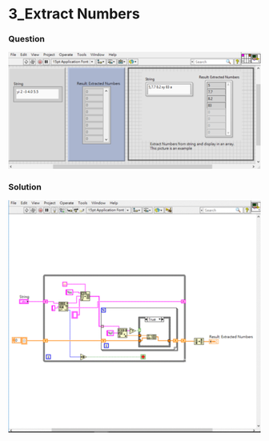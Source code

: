 # 3_Extract Numbers
### Question
![Question](https://github.com/Offliners/LabVIEW_projects/blob/master/LabVIEW-Fast-Coding-Challenge/Question3/3_Extract%20Numbers.vi%20Front%20Panel.png)

### Solution
![Solution](https://github.com/Offliners/LabVIEW_projects/blob/master/LabVIEW-Fast-Coding-Challenge/Question3/3_Extract%20Numbers%20block%20diagram.gif)
